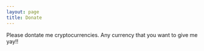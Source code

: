 ```yaml
---
layout: page
title: Donate
---
```


Please dontate me cryptocurrencies. Any currency that you want to give me yay!!